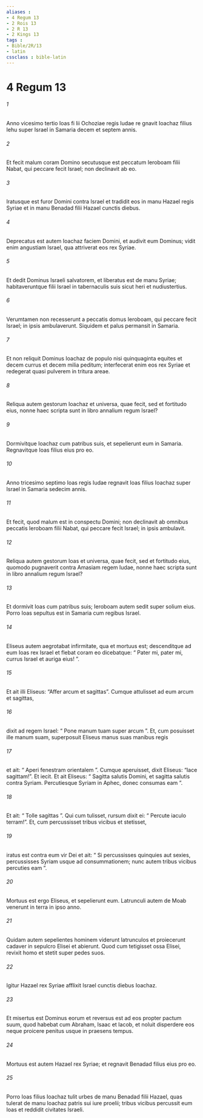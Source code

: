 ```yaml
---
aliases : 
- 4 Regum 13
- 2 Rois 13
- 2 R 13
- 2 Kings 13
tags : 
- Bible/2R/13
- latin
cssclass : bible-latin
---
```


# 4 Regum 13

###### 1
Anno vicesimo tertio Ioas fi lii Ochoziae regis Iudae re gnavit Ioachaz filius Iehu super Israel in Samaria decem et septem annis. 
###### 2
Et fecit malum coram Domino secutusque est peccatum Ieroboam filii Nabat, qui peccare fecit Israel; non declinavit ab eo.
###### 3
Iratusque est furor Domini contra Israel et tradidit eos in manu Hazael regis Syriae et in manu Benadad filii Hazael cunctis diebus. 
###### 4
Deprecatus est autem Ioachaz faciem Domini, et audivit eum Dominus; vidit enim angustiam Israel, qua attriverat eos rex Syriae. 
###### 5
Et dedit Dominus Israeli salvatorem, et liberatus est de manu Syriae; habitaveruntque filii Israel in tabernaculis suis sicut heri et nudiustertius. 
###### 6
Verumtamen non recesserunt a peccatis domus Ieroboam, qui peccare fecit Israel; in ipsis ambulaverunt. Siquidem et palus permansit in Samaria. 
###### 7
Et non reliquit Dominus Ioachaz de populo nisi quinquaginta equites et decem currus et decem milia peditum; interfecerat enim eos rex Syriae et redegerat quasi pulverem in tritura areae.
###### 8
Reliqua autem gestorum Ioachaz et universa, quae fecit, sed et fortitudo eius, nonne haec scripta sunt in libro annalium regum Israel? 
###### 9
Dormivitque Ioachaz cum patribus suis, et sepelierunt eum in Samaria. Regnavitque Ioas filius eius pro eo.
###### 10
Anno tricesimo septimo Ioas regis Iudae regnavit Ioas filius Ioachaz super Israel in Samaria sedecim annis. 
###### 11
Et fecit, quod malum est in conspectu Domini; non declinavit ab omnibus peccatis Ieroboam filii Nabat, qui peccare fecit Israel; in ipsis ambulavit. 
###### 12
Reliqua autem gestorum Ioas et universa, quae fecit, sed et fortitudo eius, quomodo pugnaverit contra Amasiam regem Iudae, nonne haec scripta sunt in libro annalium regum Israel? 
###### 13
Et dormivit Ioas cum patribus suis; Ieroboam autem sedit super solium eius. Porro Ioas sepultus est in Samaria cum regibus Israel.
###### 14
Eliseus autem aegrotabat infirmitate, qua et mortuus est; descenditque ad eum Ioas rex Israel et flebat coram eo dicebatque: “ Pater mi, pater mi, currus Israel et auriga eius! ”. 
###### 15
Et ait illi Eliseus: “Affer arcum et sagittas”. Cumque attulisset ad eum arcum et sagittas, 
###### 16
dixit ad regem Israel: “ Pone manum tuam super arcum ”. Et, cum posuisset ille manum suam, superposuit Eliseus manus suas manibus regis 
###### 17
et ait: “ Aperi fenestram orientalem ”. Cumque aperuisset, dixit Eliseus: “Iace sagittam!”. Et iecit. Et ait Eliseus: “ Sagitta salutis Domini, et sagitta salutis contra Syriam. Percutiesque Syriam in Aphec, donec consumas eam ”. 
###### 18
Et ait: “ Tolle sagittas ”. Qui cum tulisset, rursum dixit ei: “ Percute iaculo terram!”. Et, cum percussisset tribus vicibus et stetisset, 
###### 19
iratus est contra eum vir Dei et ait: “ Si percussisses quinquies aut sexies, percussisses Syriam usque ad consummationem; nunc autem tribus vicibus percuties eam ”.
###### 20
Mortuus est ergo Eliseus, et sepelierunt eum. Latrunculi autem de Moab venerunt in terra in ipso anno. 
###### 21
Quidam autem sepelientes hominem viderunt latrunculos et proiecerunt cadaver in sepulcro Elisei et abierunt. Quod cum tetigisset ossa Elisei, revixit homo et stetit super pedes suos.
###### 22
Igitur Hazael rex Syriae afflixit Israel cunctis diebus Ioachaz. 
###### 23
Et misertus est Dominus eorum et reversus est ad eos propter pactum suum, quod habebat cum Abraham, Isaac et Iacob, et noluit disperdere eos neque proicere penitus usque in praesens tempus. 
###### 24
Mortuus est autem Hazael rex Syriae; et regnavit Benadad filius eius pro eo. 
###### 25
Porro Ioas filius Ioachaz tulit urbes de manu Benadad filii Hazael, quas tulerat de manu Ioachaz patris sui iure proelii; tribus vicibus percussit eum Ioas et reddidit civitates Israeli.
